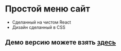 # Простой меню сайт
- Сделанный на чистом React
- Дизайн сделанный в CSS
## Демо версию можете взять [здесь](https://codesandbox.io/s/github/AbdulazeezwithWerr/create-menu-table)
